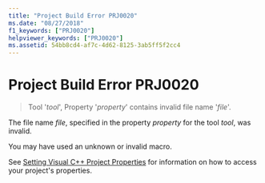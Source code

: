 ```yaml
---
title: "Project Build Error PRJ0020"
ms.date: "08/27/2018"
f1_keywords: ["PRJ0020"]
helpviewer_keywords: ["PRJ0020"]
ms.assetid: 54bb8cd4-af7c-4d62-8125-3ab5ff5f2cc4
---
```

# Project Build Error PRJ0020

> Tool '*tool*', Property '*property*' contains invalid file name '*file*'.

The file name *file*, specified in the property *property* for the tool *tool*, was invalid.

You may have used an unknown or invalid macro.

See [Setting Visual C++ Project Properties](../../build/working-with-project-properties.md) for information on how to access your project's properties.
